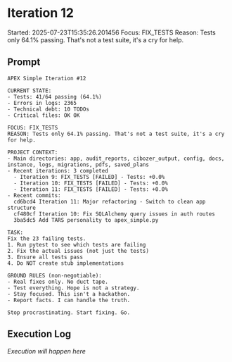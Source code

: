 # Iteration 12

Started: 2025-07-23T15:35:26.201456
Focus: FIX_TESTS
Reason: Tests only 64.1% passing. That's not a test suite, it's a cry for help.

## Prompt

```
APEX Simple Iteration #12

CURRENT STATE:
- Tests: 41/64 passing (64.1%)
- Errors in logs: 2365
- Technical debt: 10 TODOs
- Critical files: OK OK

FOCUS: FIX_TESTS
REASON: Tests only 64.1% passing. That's not a test suite, it's a cry for help.

PROJECT CONTEXT:
- Main directories: app, audit_reports, cibozer_output, config, docs, instance, logs, migrations, pdfs, saved_plans
- Recent iterations: 3 completed
  - Iteration 9: FIX_TESTS [FAILED] - Tests: +0.0%
  - Iteration 10: FIX_TESTS [FAILED] - Tests: +0.0%
  - Iteration 11: FIX_TESTS [FAILED] - Tests: +0.0%
- Recent commits:
  cd6bcd4 Iteration 11: Major refactoring - Switch to clean app structure
  cf480cf Iteration 10: Fix SQLAlchemy query issues in auth routes
  3ba5dc5 Add TARS personality to apex_simple.py

TASK:
Fix the 23 failing tests.
1. Run pytest to see which tests are failing
2. Fix the actual issues (not just the tests)
3. Ensure all tests pass
4. Do NOT create stub implementations

GROUND RULES (non-negotiable):
- Real fixes only. No duct tape.
- Test everything. Hope is not a strategy.
- Stay focused. This isn't a hackathon.
- Report facts. I can handle the truth.

Stop procrastinating. Start fixing. Go.
```

## Execution Log

_Execution will happen here_
